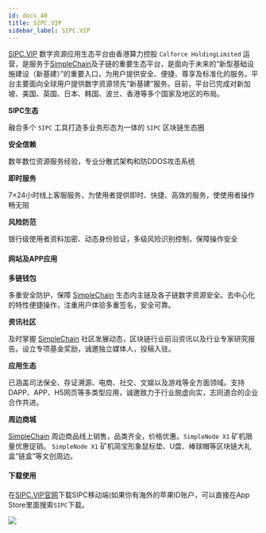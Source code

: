 ```yaml
---
id: docs_40
title: SIPC.VIP
sidebar_label: SIPC.VIP
---
```


[SIPC.VIP](http://www.sipc.vip/) 数字资源应用生态平台由香港算力控股 `Calforce HoldingLimited` 运营，是服务于[SimpleChain](https://www.simplechain.com/)及子链的重要生态平台，是面向于未来的“新型基础设施建设（新基建）”的重要入口，为用户提供安全、便捷、尊享及标准化的服务。平台主要面向全球用户提供数字资源领先“新基建”服务。目前，平台已完成对新加坡、美国、英国、日本、韩国、波兰、香港等多个国家及地区的布局。

**SIPC生态**

融合多个 `SIPC` 工具打造多业务形态为一体的 `SIPC` 区块链生态圈

**安全信赖**

数年数位资源服务经验，专业分散式架构和防DDOS攻击系统

**即时服务**

7×24小时线上客服服务，为使用者提供即时、快捷、高效的服务，使使用者操作畅无阻

**风险防范**

银行级使用者资料加密、动态身份验证，多级风险识别控制，保障操作安全

#### 网站及APP应用

**多链钱包**

多重安全防护，保障 [SimpleChain](https://www.simplechain.com/) 生态内主链及各子链数字资源安全。去中心化的特性便捷操作，注重用户体验多重签名，安全可靠。

**资讯社区**

及时掌握 [SimpleChain](https://www.simplechain.com/) 社区发展动态，区块链行业前沿资讯以及行业专家研究报告。设立专项基金奖励，诚邀独立媒体人，投稿入驻。

**应用生态**

已涵盖司法保全、存证溯源、电商、社交、文娱以及游戏等全方面领域。支持DAPP、APP、H5网页等多类型应用，诚邀致力于行业脱虚向实，志同道合的企业合作共进。

**周边商城**

[SimpleChain](https://www.simplechain.com/) 周边商品线上销售，品类齐全，价格优惠。`SimpleNode X1` 矿机限量优惠促销。
`SimpleNode X1` 矿机简宝形象鼠标垫、U盘、棒球帽等区块链大礼盒“链盒”等文创周边。

#### 下载使用

在[SIPC.VIP官网](http://www.sipc.vip/)下载SIPC移动端(如果你有海外的苹果ID账户，可以直接在App Store里面搜索`SIPC`下载。

![](img/40.1.jpeg)





